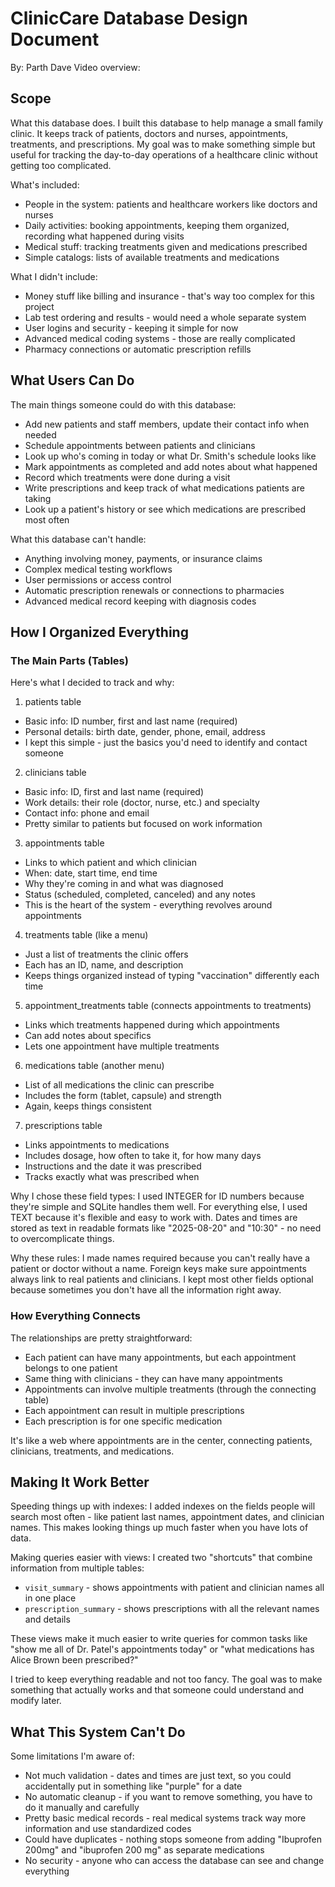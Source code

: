# ClinicCare Database Design Document

 By: Parth Dave
 Video overview:  <URL HERE>

## Scope

 What this database does.  I built this database to help manage a small family clinic. It keeps track of patients, doctors and nurses, appointments, treatments, and prescriptions. My goal was to make something simple but useful for tracking the day-to-day operations of a healthcare clinic without getting too complicated.

What's included:
* People in the system: patients and healthcare workers like doctors and nurses
* Daily activities: booking appointments, keeping them organized, recording what happened during visits
* Medical stuff: tracking treatments given and medications prescribed
* Simple catalogs: lists of available treatments and medications

 What I didn't include:
* Money stuff like billing and insurance - that's way too complex for this project
* Lab test ordering and results - would need a whole separate system
* User logins and security - keeping it simple for now
* Advanced medical coding systems - those are really complicated
* Pharmacy connections or automatic prescription refills

## What Users Can Do

 The main things someone could do with this database:
* Add new patients and staff members, update their contact info when needed
* Schedule appointments between patients and clinicians
* Look up who's coming in today or what Dr. Smith's schedule looks like
* Mark appointments as completed and add notes about what happened
* Record which treatments were done during a visit
* Write prescriptions and keep track of what medications patients are taking
* Look up a patient's history or see which medications are prescribed most often

 What this database can't handle:
* Anything involving money, payments, or insurance claims
* Complex medical testing workflows
* User permissions or access control
* Automatic prescription renewals or connections to pharmacies
* Advanced medical record keeping with diagnosis codes

## How I Organized Everything

### The Main Parts (Tables)

 Here's what I decided to track and why:

1.  patients table 
   * Basic info: ID number, first and last name (required)
   * Personal details: birth date, gender, phone, email, address
   * I kept this simple - just the basics you'd need to identify and contact someone

2.  clinicians table
   * Basic info: ID, first and last name (required)
   * Work details: their role (doctor, nurse, etc.) and specialty
   * Contact info: phone and email
   * Pretty similar to patients but focused on work information

3.  appointments table
   * Links to which patient and which clinician
   * When: date, start time, end time
   * Why they're coming in and what was diagnosed
   * Status (scheduled, completed, canceled) and any notes
   * This is the heart of the system - everything revolves around appointments

4.  treatments table  (like a menu)
   * Just a list of treatments the clinic offers
   * Each has an ID, name, and description
   * Keeps things organized instead of typing "vaccination" differently each time

5.  appointment_treatments table  (connects appointments to treatments)
   * Links which treatments happened during which appointments
   * Can add notes about specifics
   * Lets one appointment have multiple treatments

6.  medications table  (another menu)
   * List of all medications the clinic can prescribe
   * Includes the form (tablet, capsule) and strength
   * Again, keeps things consistent

7.  prescriptions table
   * Links appointments to medications
   * Includes dosage, how often to take it, for how many days
   * Instructions and the date it was prescribed
   * Tracks exactly what was prescribed when

 Why I chose these field types:  I used INTEGER for ID numbers because they're simple and SQLite handles them well. For everything else, I used TEXT because it's flexible and easy to work with. Dates and times are stored as text in readable formats like "2025-08-20" and "10:30" - no need to overcomplicate things.

 Why these rules:  I made names required because you can't really have a patient or doctor without a name. Foreign keys make sure appointments always link to real patients and clinicians. I kept most other fields optional because sometimes you don't have all the information right away.

### How Everything Connects

The relationships are pretty straightforward:
* Each patient can have many appointments, but each appointment belongs to one patient
* Same thing with clinicians - they can have many appointments
* Appointments can involve multiple treatments (through the connecting table)
* Each appointment can result in multiple prescriptions
* Each prescription is for one specific medication

It's like a web where appointments are in the center, connecting patients, clinicians, treatments, and medications.

## Making It Work Better

 Speeding things up with indexes:  I added indexes on the fields people will search most often - like patient last names, appointment dates, and clinician names. This makes looking things up much faster when you have lots of data.

 Making queries easier with views:  I created two "shortcuts" that combine information from multiple tables:
* `visit_summary` - shows appointments with patient and clinician names all in one place
* `prescription_summary` - shows prescriptions with all the relevant names and details

These views make it much easier to write queries for common tasks like "show me all of Dr. Patel's appointments today" or "what medications has Alice Brown been prescribed?"

I tried to keep everything readable and not too fancy. The goal was to make something that actually works and that someone could understand and modify later.

## What This System Can't Do

 Some limitations I'm aware of:
*  Not much validation  - dates and times are just text, so you could accidentally put in something like "purple" for a date
*  No automatic cleanup  - if you want to remove something, you have to do it manually and carefully
*  Pretty basic medical records  - real medical systems track way more information and use standardized codes
*  Could have duplicates  - nothing stops someone from adding "Ibuprofen 200mg" and "ibuprofen 200 mg" as separate medications
*  No security  - anyone who can access the database can see and change everything

